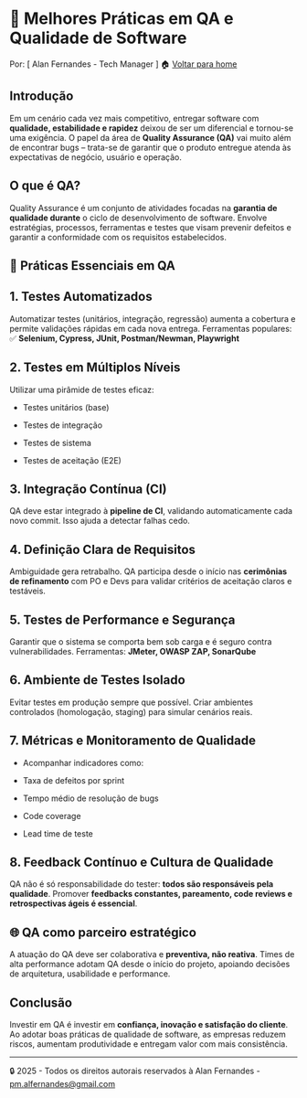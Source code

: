 # 🧪 Melhores Práticas em QA e Qualidade de Software
Por: [ Alan Fernandes - Tech Manager ] :house: [Voltar para home](https://github.com/af-tech-manager/portfolio/blob/main/README.md)

## Introdução
Em um cenário cada vez mais competitivo, entregar software com **qualidade, estabilidade e rapidez** deixou de ser um diferencial e tornou-se uma exigência. O papel da área de **Quality Assurance (QA)** vai muito além de encontrar bugs – trata-se de garantir que o produto entregue atenda às expectativas de negócio, usuário e operação.

## O que é QA?
Quality Assurance é um conjunto de atividades focadas na **garantia de qualidade durante** o ciclo de desenvolvimento de software. Envolve estratégias, processos, ferramentas e testes que visam prevenir defeitos e garantir a conformidade com os requisitos estabelecidos.

## 🧩 Práticas Essenciais em QA

## 1. Testes Automatizados
Automatizar testes (unitários, integração, regressão) aumenta a cobertura e permite validações rápidas em cada nova entrega. Ferramentas populares:
✅ **Selenium, Cypress, JUnit, Postman/Newman, Playwright**

## 2. Testes em Múltiplos Níveis
Utilizar uma pirâmide de testes eficaz:

- Testes unitários (base)

- Testes de integração

- Testes de sistema

- Testes de aceitação (E2E)

## 3. Integração Contínua (CI)
QA deve estar integrado à **pipeline de CI**, validando automaticamente cada novo commit. Isso ajuda a detectar falhas cedo.

## 4. Definição Clara de Requisitos
Ambiguidade gera retrabalho. QA participa desde o início nas **cerimônias de refinamento** com PO e Devs para validar critérios de aceitação claros e testáveis.

## 5. Testes de Performance e Segurança
Garantir que o sistema se comporta bem sob carga e é seguro contra vulnerabilidades.
Ferramentas: **JMeter, OWASP ZAP, SonarQube**

## 6. Ambiente de Testes Isolado
Evitar testes em produção sempre que possível. Criar ambientes controlados (homologação, staging) para simular cenários reais.

## 7. Métricas e Monitoramento de Qualidade
- Acompanhar indicadores como:

- Taxa de defeitos por sprint

- Tempo médio de resolução de bugs

- Code coverage

- Lead time de teste

## 8. Feedback Contínuo e Cultura de Qualidade
QA não é só responsabilidade do tester: **todos são responsáveis pela qualidade**. Promover **feedbacks constantes, pareamento, code reviews e retrospectivas ágeis é essencial**.

## 🌐 QA como parceiro estratégico
A atuação do QA deve ser colaborativa e **preventiva, não reativa**. Times de alta performance adotam QA desde o início do projeto, apoiando decisões de arquitetura, usabilidade e performance.

## Conclusão
Investir em QA é investir em **confiança, inovação e satisfação do cliente**. Ao adotar boas práticas de qualidade de software, as empresas reduzem riscos, aumentam produtividade e entregam valor com mais consistência.

---
:lock: 2025 - Todos os direitos autorais reservados à Alan Fernandes - pm.alfernandes@gmail.com
